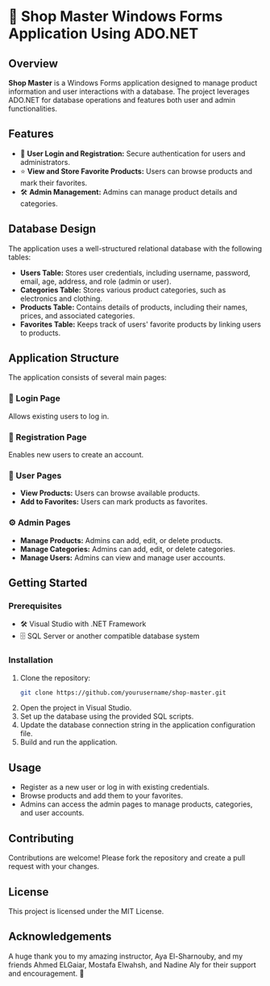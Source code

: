 
# 🛒 Shop Master Windows Forms Application Using ADO.NET

## Overview
**Shop Master** is a Windows Forms application designed to manage product information and user interactions with a database. The project leverages ADO.NET for database operations and features both user and admin functionalities.

## Features
- 🔑 **User Login and Registration:** Secure authentication for users and administrators.
- ⭐ **View and Store Favorite Products:** Users can browse products and mark their favorites.
- 🛠️ **Admin Management:** Admins can manage product details and categories.

## Database Design
The application uses a well-structured relational database with the following tables:

- **Users Table:** Stores user credentials, including username, password, email, age, address, and role (admin or user).
- **Categories Table:** Stores various product categories, such as electronics and clothing.
- **Products Table:** Contains details of products, including their names, prices, and associated categories.
- **Favorites Table:** Keeps track of users' favorite products by linking users to products.

## Application Structure
The application consists of several main pages:

### 🔐 Login Page
Allows existing users to log in.

### 📝 Registration Page
Enables new users to create an account.

### 👤 User Pages
- **View Products:** Users can browse available products.
- **Add to Favorites:** Users can mark products as favorites.

### ⚙️ Admin Pages
- **Manage Products:** Admins can add, edit, or delete products.
- **Manage Categories:** Admins can add, edit, or delete categories.
- **Manage Users:** Admins can view and manage user accounts.

## Getting Started
### Prerequisites
- 🛠️ Visual Studio with .NET Framework
- 🗄️ SQL Server or another compatible database system

### Installation
1. Clone the repository:
   ```sh
   git clone https://github.com/yourusername/shop-master.git
   ```
2. Open the project in Visual Studio.
3. Set up the database using the provided SQL scripts.
4. Update the database connection string in the application configuration file.
5. Build and run the application.

## Usage
- Register as a new user or log in with existing credentials.
- Browse products and add them to your favorites.
- Admins can access the admin pages to manage products, categories, and user accounts.

## Contributing
Contributions are welcome! Please fork the repository and create a pull request with your changes.

## License
This project is licensed under the MIT License.

## Acknowledgements
A huge thank you to my amazing instructor, Aya El-Sharnouby, and my friends Ahmed ELGaiar, Mostafa Elwahsh, and Nadine Aly for their support and encouragement. 🙏
